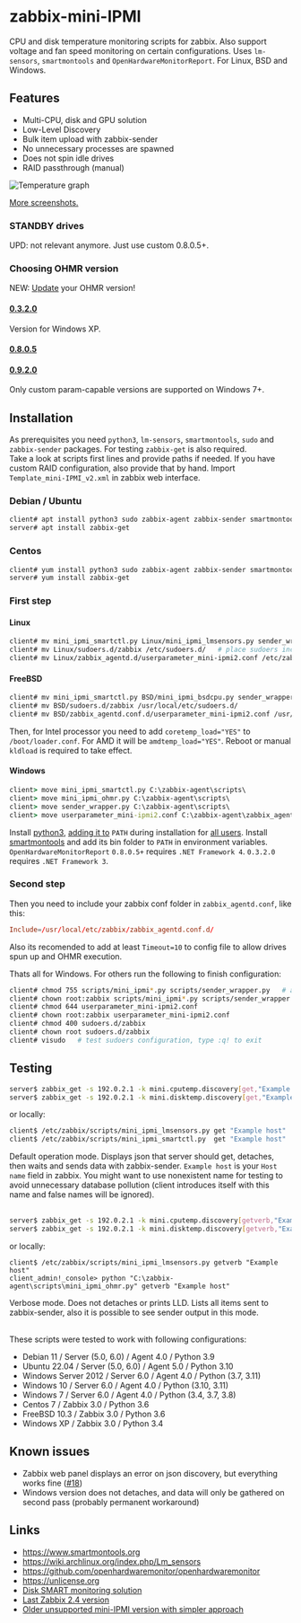 # zabbix-mini-IPMI
CPU and disk temperature monitoring scripts for zabbix. Also support voltage and fan speed monitoring on certain configurations. Uses `lm-sensors`, `smartmontools` and `OpenHardwareMonitorReport`. For Linux, BSD and Windows.

## Features

- Multi-CPU, disk and GPU solution
- Low-Level Discovery
- Bulk item upload with zabbix-sender
- No unnecessary processes are spawned
- Does not spin idle drives
- RAID passthrough (manual)

![Temperature graph](https://github.com/nobodysu/mini-IPMI/blob/master/screenshots/mini-IPMI-graph.png?raw=true)

[More screenshots.](https://github.com/nobodysu/zabbix-mini-IPMI/tree/master/screenshots)

### STANDBY drives
UPD: not relevant anymore. Just use custom 0.8.0.5+.

### Choosing OHMR version
NEW: [Update](https://github.com/openhardwaremonitor/openhardwaremonitor/pull/1115#issuecomment-616230088) your OHMR version!
#### [0.3.2.0](https://github.com/openhardwaremonitor/openhardwaremonitor/issues/230#issue-102662845)
Version for Windows XP.
#### [0.8.0.5](https://github.com/openhardwaremonitor/openhardwaremonitor/pull/1115#issuecomment-462141642)
#### [0.9.2.0](https://github.com/openhardwaremonitor/openhardwaremonitor/pull/1115#issuecomment-616230088)
Only custom param-capable versions are supported on Windows 7+.

## Installation
As prerequisites you need `python3`, `lm-sensors`, `smartmontools`, `sudo` and `zabbix-sender` packages. For testing `zabbix-get` is also required.<br />
Take a look at scripts first lines and provide paths if needed. If you have custom RAID configuration, also provide that by hand. Import `Template_mini-IPMI_v2.xml` in zabbix web interface.
### Debian / Ubuntu
```bash
client# apt install python3 sudo zabbix-agent zabbix-sender smartmontools lm-sensors
server# apt install zabbix-get
```
### Centos
```bash
client# yum install python3 sudo zabbix-agent zabbix-sender smartmontools lm_sensors
server# yum install zabbix-get
```
### First step
#### Linux
```bash
client# mv mini_ipmi_smartctl.py Linux/mini_ipmi_lmsensors.py sender_wrapper.py /etc/zabbix/scripts/
client# mv Linux/sudoers.d/zabbix /etc/sudoers.d/   # place sudoers include here for mini_ipmi_smartctl.py sudo access
client# mv Linux/zabbix_agentd.d/userparameter_mini-ipmi2.conf /etc/zabbix/zabbix_agentd.d/
```

#### FreeBSD
```bash
client# mv mini_ipmi_smartctl.py BSD/mini_ipmi_bsdcpu.py sender_wrapper.py /etc/zabbix/scripts/
client# mv BSD/sudoers.d/zabbix /usr/local/etc/sudoers.d/
client# mv BSD/zabbix_agentd.conf.d/userparameter_mini-ipmi2.conf /usr/local/etc/zabbix/zabbix_agentd.d/
```
Then, for Intel processor you need to add `coretemp_load="YES"` to `/boot/loader.conf`. For AMD it will be `amdtemp_load="YES"`. Reboot or manual `kldload` is required to take effect.

#### Windows
```cmd
client> move mini_ipmi_smartctl.py C:\zabbix-agent\scripts\
client> move mini_ipmi_ohmr.py C:\zabbix-agent\scripts\
client> move sender_wrapper.py C:\zabbix-agent\scripts\
client> move userparameter_mini-ipmi2.conf C:\zabbix-agent\zabbix_agentd.conf.d\
```
Install [python3](https://www.python.org/downloads/windows/), [adding it to](https://github.com/nobodysu/zabbix-mini-IPMI/blob/master/screenshots/python-installation1.png) `PATH` during installation for [all users](https://github.com/nobodysu/zabbix-mini-IPMI/blob/master/screenshots/python-installation2.png). Install [smartmontools](https://www.smartmontools.org/wiki/Download#InstalltheWindowspackage) and add its bin folder to `PATH` in environment variables. `OpenHardwareMonitorReport` `0.8.0.5+` requires `.NET Framework 4`. `0.3.2.0` requires `.NET Framework 3`.

### Second step
Then you need to include your zabbix conf folder in `zabbix_agentd.conf`, like this:
```conf
Include=/usr/local/etc/zabbix/zabbix_agentd.conf.d/
```
Also its recomended to add at least `Timeout=10` to config file to allow drives spun up and OHMR execution.

Thats all for Windows. For others run the following to finish configuration:
```bash
client# chmod 755 scripts/mini_ipmi*.py scripts/sender_wrapper.py   # apply necessary permissions
client# chown root:zabbix scripts/mini_ipmi*.py scripts/sender_wrapper.py 
client# chmod 644 userparameter_mini-ipmi2.conf
client# chown root:zabbix userparameter_mini-ipmi2.conf
client# chmod 400 sudoers.d/zabbix
client# chown root sudoers.d/zabbix
client# visudo   # test sudoers configuration, type :q! to exit
```

## Testing
```bash
server$ zabbix_get -s 192.0.2.1 -k mini.cputemp.discovery[get,"Example host"]
server$ zabbix_get -s 192.0.2.1 -k mini.disktemp.discovery[get,"Example host"]
```
or locally:
```bash
client$ /etc/zabbix/scripts/mini_ipmi_lmsensors.py get "Example host"
client$ /etc/zabbix/scripts/mini_ipmi_smartctl.py  get "Example host"
```
Default operation mode. Displays json that server should get, detaches, then waits and sends data with zabbix-sender. `Example host` is your `Host name` field in zabbix. You might want to use nonexistent name for testing to avoid unnecessary database pollution (client introduces itself with this name and false names will be ignored).
<br /><br />

```bash
server$ zabbix_get -s 192.0.2.1 -k mini.cputemp.discovery[getverb,"Example host"]
server$ zabbix_get -s 192.0.2.1 -k mini.disktemp.discovery[getverb,"Example host"]
```
or locally:
```mixed
client$ /etc/zabbix/scripts/mini_ipmi_lmsensors.py getverb "Example host"
client_admin!_console> python "C:\zabbix-agent\scripts\mini_ipmi_ohmr.py" getverb "Example host"
```
Verbose mode. Does not detaches or prints LLD. Lists all items sent to zabbix-sender, also it is possible to see sender output in this mode.
<br /><br />

These scripts were tested to work with following configurations:
- Debian 11 / Server (5.0, 6.0) / Agent 4.0 / Python 3.9
- Ubuntu 22.04 / Server (5.0, 6.0) / Agent 5.0 / Python 3.10
- Windows Server 2012 / Server 6.0 / Agent 4.0 / Python (3.7, 3.11)
- Windows 10 / Server 6.0 / Agent 4.0 / Python (3.10, 3.11)
- Windows 7 / Server 6.0 / Agent 4.0 / Python (3.4, 3.7, 3.8)
- Centos 7 / Zabbix 3.0 / Python 3.6
- FreeBSD 10.3 / Zabbix 3.0 / Python 3.6
- Windows XP / Zabbix 3.0 / Python 3.4

## Known issues
- Zabbix web panel displays an error on json discovery, but everything works fine ([#18](https://github.com/nobodysu/zabbix-mini-IPMI/issues/18))
- Windows version does not detaches, and data will only be gathered on second pass (probably permanent workaround)

## Links
- https://www.smartmontools.org
- https://wiki.archlinux.org/index.php/Lm_sensors
- https://github.com/openhardwaremonitor/openhardwaremonitor
- https://unlicense.org
- [Disk SMART monitoring solution](https://github.com/nobodysu/zabbix-smartmontools)
- [Last Zabbix 2.4 version](https://github.com/nobodysu/zabbix-mini-IPMI/tree/last_zabbix24_unsupported)
- [Older unsupported mini-IPMI version with simpler approach](https://github.com/nobodysu/zabbix-mini-IPMI/tree/old_v1_unsupported)
